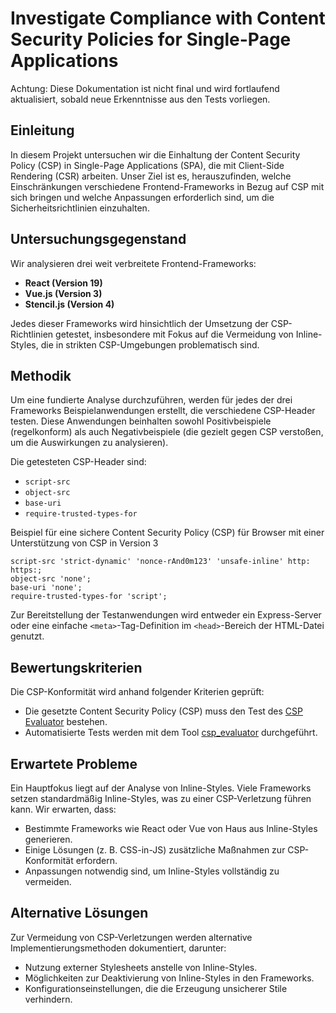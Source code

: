 # Investigate Compliance with Content Security Policies for Single-Page Applications

Achtung: Diese Dokumentation ist nicht final und wird fortlaufend aktualisiert, sobald neue Erkenntnisse aus den Tests vorliegen.

## Einleitung

In diesem Projekt untersuchen wir die Einhaltung der Content Security Policy (CSP) in Single-Page Applications (SPA), die mit Client-Side Rendering (CSR) arbeiten. Unser Ziel ist es, herauszufinden, welche Einschränkungen verschiedene Frontend-Frameworks in Bezug auf CSP mit sich bringen und welche Anpassungen erforderlich sind, um die Sicherheitsrichtlinien einzuhalten.

## Untersuchungsgegenstand

Wir analysieren drei weit verbreitete Frontend-Frameworks:
- **React (Version 19)**
- **Vue.js (Version 3)**
- **Stencil.js (Version 4)**

Jedes dieser Frameworks wird hinsichtlich der Umsetzung der CSP-Richtlinien getestet, insbesondere mit Fokus auf die Vermeidung von Inline-Styles, die in strikten CSP-Umgebungen problematisch sind.

## Methodik

Um eine fundierte Analyse durchzuführen, werden für jedes der drei Frameworks Beispielanwendungen erstellt, die verschiedene CSP-Header testen. Diese Anwendungen beinhalten sowohl Positivbeispiele (regelkonform) als auch Negativbeispiele (die gezielt gegen CSP verstoßen, um die Auswirkungen zu analysieren).

Die getesteten CSP-Header sind:
- `script-src`
- `object-src`
- `base-uri`
- `require-trusted-types-for`

Beispiel für eine sichere Content Security Policy (CSP) für Browser mit einer Unterstützung von CSP in Version 3

```
script-src 'strict-dynamic' 'nonce-rAnd0m123' 'unsafe-inline' http: https:;
object-src 'none';
base-uri 'none';
require-trusted-types-for 'script';
```

Zur Bereitstellung der Testanwendungen wird entweder ein Express-Server oder eine einfache `<meta>`-Tag-Definition im `<head>`-Bereich der HTML-Datei genutzt.

## Bewertungskriterien

Die CSP-Konformität wird anhand folgender Kriterien geprüft:
- Die gesetzte Content Security Policy (CSP) muss den Test des [CSP Evaluator](https://csp-evaluator.withgoogle.com/) bestehen.
- Automatisierte Tests werden mit dem Tool [csp_evaluator](https://www.npmjs.com/package/csp_evaluator) durchgeführt.

## Erwartete Probleme

Ein Hauptfokus liegt auf der Analyse von Inline-Styles. Viele Frameworks setzen standardmäßig Inline-Styles, was zu einer CSP-Verletzung führen kann. Wir erwarten, dass:
- Bestimmte Frameworks wie React oder Vue von Haus aus Inline-Styles generieren.
- Einige Lösungen (z. B. CSS-in-JS) zusätzliche Maßnahmen zur CSP-Konformität erfordern.
- Anpassungen notwendig sind, um Inline-Styles vollständig zu vermeiden.

## Alternative Lösungen

Zur Vermeidung von CSP-Verletzungen werden alternative Implementierungsmethoden dokumentiert, darunter:
- Nutzung externer Stylesheets anstelle von Inline-Styles.
- Möglichkeiten zur Deaktivierung von Inline-Styles in den Frameworks.
- Konfigurationseinstellungen, die die Erzeugung unsicherer Stile verhindern.
